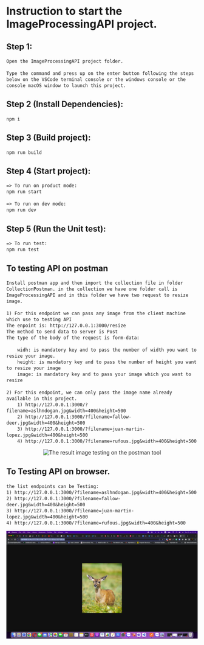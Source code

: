 # Instruction to start the ImageProcessingAPI project.

## Step 1:

    Open the ImageProcessingAPI project folder.

    Type the command and press up on the enter button following the steps below on the VSCode terminal console or the windows console or the console macOS window to launch this project.

## Step 2 (Install Dependencies):

    npm i

## Step 3 (Build project):

    npm run build

## Step 4 (Start project):

    => To run on product mode:
    npm run start

    => To run on dev mode:
    npm run dev

## Step 5 (Run the Unit test):

    => To run test:
    npm run test

## To testing API on postman

    Install postman app and then import the collection file in folder CollectionPostman. in the collection we have one folder call is ImageProcessingAPI and in this folder we have two request to resize image.

    1) For this endpoint we can pass any image from the client machine which use to testing API
    The enpoint is: http://127.0.0.1:3000/resize
    The method to send data to server is Post
    The type of the body of the request is form-data:

        widh: is mandatory key and to pass the number of width you want to resize your image.
        height: is mandatory key and to pass the number of height you want to resize your image
        image: is mandatory key and to pass your image which you want to resize

    2) For this endpoint, we can only pass the image name already available in this project.
        1) http://127.0.0.1:3000/?filename=aslhndogan.jpg&width=400&height=500
        2) http://127.0.0.1:3000/?filename=fallow-deer.jpg&width=400&height=500
        3) http://127.0.0.1:3000/?filename=juan-martin-lopez.jpg&width=400&height=500
        4) http://127.0.0.1:3000/?filename=rufous.jpg&width=400&height=500

<p align="center">
  <img src="CollectionPostman/CollectionPostman/Screen Shot 2022-07-31 at 10.38.38.png" alt="The result image testing on the postman tool">
</p>

## To Testing API on browser.

    the list endpoints can be Testing:
    1) http://127.0.0.1:3000/?filename=aslhndogan.jpg&width=400&height=500
    2) http://127.0.0.1:3000/?filename=fallow-deer.jpg&width=400&height=500
    3) http://127.0.0.1:3000/?filename=juan-martin-lopez.jpg&width=400&height=500
    4) http://127.0.0.1:3000/?filename=rufous.jpg&width=400&height=500

<p align="center">
    <img src="CollectionPostman/Screen Shot 2022-07-31 at 21.18.02.png" alt="The result image testing on the google chrome browser">
</p>
